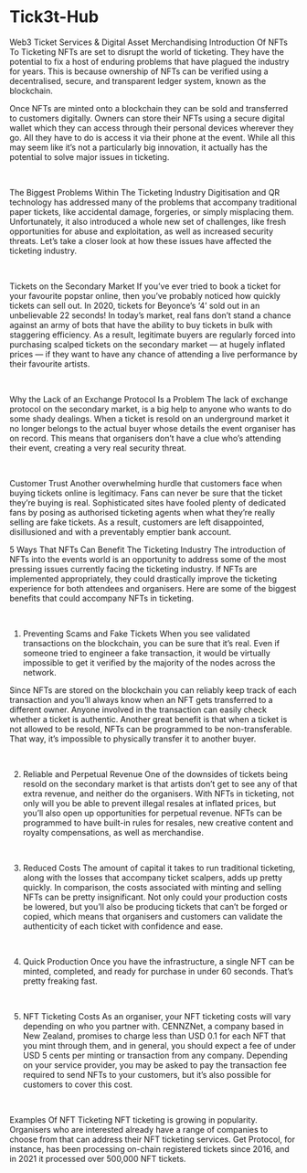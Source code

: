 # Tick3t-Hub
Web3 Ticket Services &amp; Digital Asset Merchandising
Introduction Of NFTs To Ticketing
NFTs are set to disrupt the world of ticketing. They have the potential to fix a host of enduring problems that have plagued the industry for years. This is because ownership of NFTs can be verified using a decentralised, secure, and transparent ledger system, known as the blockchain.

Once NFTs are minted onto a blockchain they can be sold and transferred to customers digitally. Owners can store their NFTs using a secure digital wallet which they can access through their personal devices wherever they go. All they have to do is access it via their phone at the event. While all this may seem like it’s not a particularly big innovation, it actually has the potential to solve major issues in ticketing.

‍

The Biggest Problems Within The Ticketing Industry
Digitisation and QR technology has addressed many of the problems that accompany traditional paper tickets, like accidental damage, forgeries, or simply misplacing them. Unfortunately, it also introduced a whole new set of challenges, like fresh opportunities for abuse and exploitation, as well as increased security threats. Let’s take a closer look at how these issues have affected the ticketing industry. 

‍

Tickets on the Secondary Market
If you’ve ever tried to book a ticket for your favourite popstar online, then you’ve probably noticed how quickly tickets can sell out. In 2020, tickets for Beyonce’s ‘4’ sold out in an unbelievable 22 seconds! In today’s market, real fans don’t stand a chance against an army of bots that have the ability to buy tickets in bulk with staggering efficiency. As a result, legitimate buyers are regularly forced into purchasing scalped tickets on the secondary market — at hugely inflated prices — if they want to have any chance of attending a live performance by their favourite artists.

‍

Why the Lack of an Exchange Protocol Is a Problem
The lack of exchange protocol on the secondary market, is a big help to anyone who wants to do some shady dealings. When a ticket is resold on an underground market it no longer belongs to the actual buyer whose details the event organiser has on record. This means that organisers don’t have a clue who’s attending their event, creating a very real security threat. 

‍

Customer Trust
Another overwhelming hurdle that customers face when buying tickets online is legitimacy. Fans can never be sure that the ticket they’re buying is real. Sophisticated sites have fooled plenty of dedicated fans by posing as authorised ticketing agents when what they’re really selling are fake tickets. As a result, customers are left disappointed, disillusioned and with a preventably emptier bank account. 

 

5 Ways That NFTs Can Benefit The Ticketing Industry
The introduction of NFTs into the events world is an opportunity to address some of the most pressing issues currently facing the ticketing industry. If NFTs are implemented appropriately, they could drastically improve the ticketing experience for both attendees and organisers. Here are some of the biggest benefits that could accompany NFTs in ticketing.

‍

1. Preventing Scams and Fake Tickets
When you see validated transactions on the blockchain, you can be sure that it’s real. Even if someone tried to engineer a fake transaction, it would be virtually impossible to get it verified by the majority of the nodes across the network.

Since NFTs are stored on the blockchain you can reliably keep track of each transaction and you’ll always know when an NFT gets transferred to a different owner. Anyone involved in the transaction can easily check whether a ticket is authentic. Another great benefit is that when a ticket is not allowed to be resold, NFTs can be programmed to be non-transferable. That way, it’s impossible to physically transfer it to another buyer.

‍

2. Reliable and Perpetual Revenue
One of the downsides of tickets being resold on the secondary market is that artists don’t get to see any of that extra revenue, and neither do the organisers. With NFTs in ticketing, not only will you be able to prevent illegal resales at inflated prices, but you’ll also open up opportunities for perpetual revenue. NFTs can be programmed to have built-in rules for resales, new creative content and royalty compensations, as well as merchandise. 

‍

3. Reduced Costs
The amount of capital it takes to run traditional ticketing, along with the losses that accompany ticket scalpers, adds up pretty quickly. In comparison, the costs associated with minting and selling NFTs can be pretty insignificant. Not only could your production costs be lowered, but you’ll also be producing tickets that can’t be forged or copied, which means that organisers and customers can validate the authenticity of each ticket with confidence and ease.

‍

4. Quick Production
Once you have the infrastructure, a single NFT can be minted, completed, and ready for purchase in under 60 seconds. That’s pretty freaking fast.

‍

5. NFT Ticketing Costs
As an organiser, your NFT ticketing costs will vary depending on who you partner with. CENNZNet, a company based in New Zealand, promises to charge less than USD 0.1 for each NFT that you mint through them, and in general, you should expect a fee of under USD 5 cents per minting or transaction from any company. Depending on your service provider, you may be asked to pay the transaction fee required to send NFTs to your customers, but it’s also possible for customers to cover this cost. 

‍

Examples Of NFT Ticketing
NFT ticketing is growing in popularity. Organisers who are interested already have a range of companies to choose from that can address their NFT ticketing services. Get Protocol, for instance, has been processing on-chain registered tickets since 2016, and in 2021 it processed over 500,000 NFT tickets.

‍
